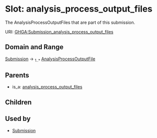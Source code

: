 
# Slot: analysis_process_output_files


The AnalysisProcessOutputFiles that are part of this submission.

URI: [GHGA:Submission_analysis_process_output_files](https://w3id.org/GHGA/Submission_analysis_process_output_files)


## Domain and Range

[Submission](Submission.md) &#8594;  <sub>1..\*</sub> [AnalysisProcessOutputFile](AnalysisProcessOutputFile.md)

## Parents

 *  is_a: [analysis_process_output_files](analysis_process_output_files.md)

## Children


## Used by

 * [Submission](Submission.md)
